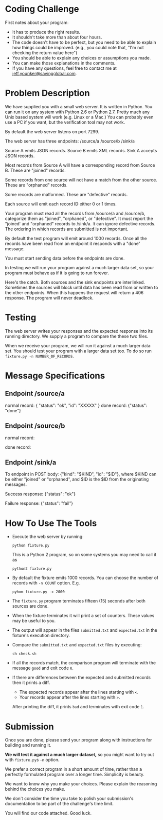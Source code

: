 Coding Challenge
================
First notes about your program:
* It has to produce the right results.
* It shouldn't take more than about four hours.
* The code doesn't have to be perfect, but you need to be
  able to explain how things could be improved. (e.g., you
  could note that, "I'm not checking the return value here")
* You should be able to explain any choices or assumptions
  you made.
* You can make those explanations in the comments.
* If you have any questions, feel free to contact me at
  jeff.younker@savingglobal.com.


Problem Description
===================
We have supplied you with a small web server.  It is written in
Python. You can run it on any system with Python 2.6 or
Python 2.7.  Pretty much any Unix based system will work (e.g.
Linux or a Mac.)  You can probably even use a PC if you want,
but the verification tool may not work.

By default the web server listens on port 7299.

The web server has three endpoints:
  /source/a
  /source/b
  /sink/a

Source A emits JSON records.
Source B emits XML records.
Sink A accepts JSON records.

Most records from Source A will have a corresponding record
from Source B.  These are "joined" records.

Some records from one source will not have a match from the
other source. These are "orphaned" records.

Some records are malformed.  These are "defective" records.

Each source will emit each record ID either 0 or 1 times.

Your program must read all the records from /source/a and
/source/b, categorize them as "joined", "orphaned", or "defective".
It must report the "joined' and "orphaned" records to /sink/a.  It
can ignore defective records. The ordering in which records are
submitted is not important.

By default the test program will emit around 1000 records. Once
all the records have been read from an endpoint it responds with
a "done" message.

You must start sending data before the endpoints are done.

In testing we will run your program against a much larger data
set, so your program must behave as if it is going to run forever.

Here's the catch.  Both sources and the sink endpoints are interlinked.
Sometimes the sources will block until data has been read from or written
to the other endpoints.  When this happens the request will return a
406 response.  The program will never deadlock.


Testing
=======
The web server writes your responses and the expected response
into its running directory. We supply a program to compare the
these two files.

When we receive your program, we will run it against a much larger
data set.  You should test your program with a larger data set too.
To do so run `fixture.py -n NUMBER_OF_RECORDS`.


Message Specifications
======================

Endpoint /source/a
------------------
normal record: { "status": "ok", "id": "XXXXX" }
done record: {"status": "done"}

Endpoint /source/b
------------------
normal record:
<?xml version="1.0" encoding="UTF-8"?><msg><id value="$ID"/></msg>

done record:
<?xml version="1.0" encoding="UTF-8"?><msg><done/></msg>

Endpoint /sink/a
----------------
To endpoint in POST body:
{"kind": "$KIND", "id": "$ID"},
where $KIND can be either "joined" or "orphaned", and $ID is the $ID from the originating messages.

Success response:
{"status": "ok"}

Failure response:
{"status": "fail"}


How To Use The Tools
====================
* Execute the web server by running:
    ```
    python fixture.py
    ```

  This is a Python 2 program, so on some systems you may need to call it as

  ```
  python2 fixture.py
  ```

* By default the fixture emits 1000 records.  You can choose the number of
  records with `-n COUNT` option.  E.g.
    ```
    pyhon fixture.py -c 2000
    ```

* The `fixture.py` program terminates fifteen (15) seconds after both
  sources are done.

* When the fixture terminates it will print a set of counters. These
  values may be useful to you.

* The output will appear in the files `submitted.txt` and `expected.txt`
  in the fixture's execution directory.

* Compare the `submitted.txt` and `expected.txt` files by executing:
    ```
    sh check.sh
    ```

* If all the records match, the comparison program will terminate
  with the message `good` and exit code `0`.

* If there are differences between the expected and submitted records
  then it prints a diff.

  * The expected records appear after the lines starting with `<`.
  * Your records appear after the lines starting with `>`.

  After printing the diff, it prints `bad` and terminates with exit code `1`.


Submission
==========
Once you are done, please send your program along with instructions
for building and running it.

**We will test it against a much larger dataset,** so you might want
to try out with `fixture.py`s `-n` option.

We prefer a correct program in a short amount of time, rather than a
perfectly formulated program over a longer time.  Simplicity is
beauty.

We want to know why you make your choices.  Please explain the
reasoning behind the choices you make.

We don't consider the time you take to polish your submission's
documentation to be part of the challenge's time limit.

You will find our code attached.  Good luck.

